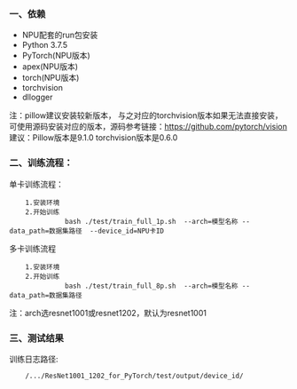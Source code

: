 ### 一、依赖

* NPU配套的run包安装
* Python 3.7.5
* PyTorch(NPU版本)
* apex(NPU版本)
* torch(NPU版本)
* torchvision
* dllogger

注：pillow建议安装较新版本， 与之对应的torchvision版本如果无法直接安装，可使用源码安装对应的版本，源码参考链接：https://github.com/pytorch/vision
    建议：Pillow版本是9.1.0  torchvision版本是0.6.0



### 二、训练流程：

单卡训练流程：

```
	1.安装环境
	2.开始训练
              bash ./test/train_full_1p.sh  --arch=模型名称 --data_path=数据集路径  --device_id=NPU卡ID 
```


多卡训练流程

```
	1.安装环境
	2.开始训练
              bash ./test/train_full_8p.sh  --arch=模型名称 --data_path=数据集路径 
```

注：arch选resnet1001或resnet1202，默认为resnet1001



### 三、测试结果

 训练日志路径:

        /.../ResNet1001_1202_for_PyTorch/test/output/device_id/


